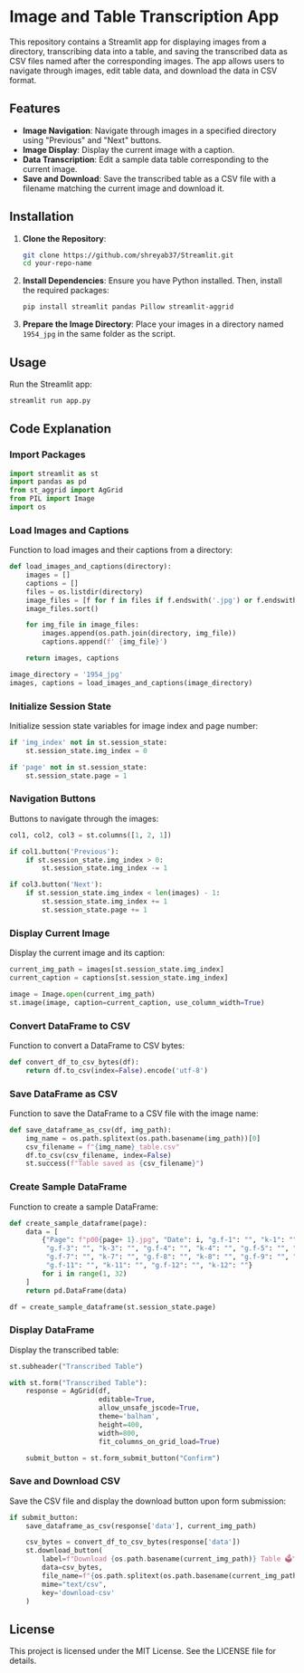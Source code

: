 # Image and Table Transcription App

This repository contains a Streamlit app for displaying images from a directory, transcribing data into a table, and saving the transcribed data as CSV files named after the corresponding images. The app allows users to navigate through images, edit table data, and download the data in CSV format.

## Features

- **Image Navigation**: Navigate through images in a specified directory using "Previous" and "Next" buttons.
- **Image Display**: Display the current image with a caption.
- **Data Transcription**: Edit a sample data table corresponding to the current image.
- **Save and Download**: Save the transcribed table as a CSV file with a filename matching the current image and download it.

## Installation

1. **Clone the Repository**:
    ```sh
    git clone https://github.com/shreyab37/Streamlit.git
    cd your-repo-name
    ```

2. **Install Dependencies**:
    Ensure you have Python installed. Then, install the required packages:
    ```sh
    pip install streamlit pandas Pillow streamlit-aggrid
    ```

3. **Prepare the Image Directory**:
    Place your images in a directory named `1954_jpg` in the same folder as the script.

## Usage

Run the Streamlit app:
```sh
streamlit run app.py
```

## Code Explanation

### Import Packages

```python
import streamlit as st
import pandas as pd
from st_aggrid import AgGrid
from PIL import Image
import os
```

### Load Images and Captions

Function to load images and their captions from a directory:
```python
def load_images_and_captions(directory):
    images = []
    captions = []
    files = os.listdir(directory)
    image_files = [f for f in files if f.endswith('.jpg') or f.endswith('.jpeg') or f.endswith('.png')]
    image_files.sort()

    for img_file in image_files:
        images.append(os.path.join(directory, img_file))
        captions.append(f' {img_file}')

    return images, captions

image_directory = '1954_jpg'
images, captions = load_images_and_captions(image_directory)
```

### Initialize Session State

Initialize session state variables for image index and page number:
```python
if 'img_index' not in st.session_state:
    st.session_state.img_index = 0

if 'page' not in st.session_state:
    st.session_state.page = 1
```

### Navigation Buttons

Buttons to navigate through the images:
```python
col1, col2, col3 = st.columns([1, 2, 1])

if col1.button('Previous'):
    if st.session_state.img_index > 0:
        st.session_state.img_index -= 1

if col3.button('Next'):
    if st.session_state.img_index < len(images) - 1:
        st.session_state.img_index += 1
        st.session_state.page += 1
```

### Display Current Image

Display the current image and its caption:
```python
current_img_path = images[st.session_state.img_index]
current_caption = captions[st.session_state.img_index]

image = Image.open(current_img_path)
st.image(image, caption=current_caption, use_column_width=True)
```

### Convert DataFrame to CSV

Function to convert a DataFrame to CSV bytes:
```python
def convert_df_to_csv_bytes(df):
    return df.to_csv(index=False).encode('utf-8')
```

### Save DataFrame as CSV

Function to save the DataFrame to a CSV file with the image name:
```python
def save_dataframe_as_csv(df, img_path):
    img_name = os.path.splitext(os.path.basename(img_path))[0]
    csv_filename = f"{img_name}_table.csv"
    df.to_csv(csv_filename, index=False)
    st.success(f"Table saved as {csv_filename}")
```

### Create Sample DataFrame

Function to create a sample DataFrame:
```python
def create_sample_dataframe(page):
    data = [
        {"Page": f"p00{page+ 1}.jpg", "Date": i, "g.f-1": "", "k-1": "", "g.f-2": "", "k-2": "",
         "g.f-3": "", "k-3": "", "g.f-4": "", "k-4": "", "g.f-5": "", "k-5": "", "g.f-6": "", "k-6": "",
         "g.f-7": "", "k-7": "", "g.f-8": "", "k-8": "", "g.f-9": "", "k-9": "", "g.f-10": "", "k-10": "",
         "g.f-11": "", "k-11": "", "g.f-12": "", "k-12": ""}
        for i in range(1, 32)
    ]
    return pd.DataFrame(data)

df = create_sample_dataframe(st.session_state.page)
```

### Display DataFrame

Display the transcribed table:
```python
st.subheader("Transcribed Table")

with st.form("Transcribed Table"):
    response = AgGrid(df,
                      editable=True,
                      allow_unsafe_jscode=True,
                      theme='balham',
                      height=400,
                      width=800,
                      fit_columns_on_grid_load=True)

    submit_button = st.form_submit_button("Confirm")
```

### Save and Download CSV

Save the CSV file and display the download button upon form submission:
```python
if submit_button:
    save_dataframe_as_csv(response['data'], current_img_path)

    csv_bytes = convert_df_to_csv_bytes(response['data'])
    st.download_button(
        label=f"Download {os.path.basename(current_img_path)} Table 🗳️",
        data=csv_bytes,
        file_name=f"{os.path.splitext(os.path.basename(current_img_path))[0]}_table.csv",
        mime="text/csv",
        key='download-csv'
    )
```

## License

This project is licensed under the MIT License. See the LICENSE file for details.

